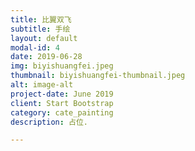 ```yaml
---
title: 比翼双飞
subtitle: 手绘
layout: default
modal-id: 4
date: 2019-06-28
img: biyishuangfei.jpeg
thumbnail: biyishuangfei-thumbnail.jpeg
alt: image-alt
project-date: June 2019
client: Start Bootstrap
category: cate_painting
description: 占位.

---
```

